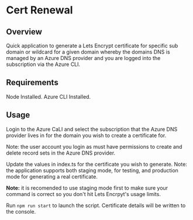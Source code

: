 # Cert Renewal

## Overview

Quick application to generate a Lets Encrypt certificate for specific sub domain or wildcard for a given domain whereby the domains DNS is managed by an Azure DNS provider and you are logged into the subscription via the Azure CLI.

## Requirements

Node Installed.
Azure CLI Installed.

## Usage

Login to the Azure CaLI and select the subscription that the Azure DNS provider lives in for the domain you wish to create a certificate for.

Note: the user account you login as must have permissions to create and delete record sets in the Azure DNS provider.

Update the values in index.ts for the certificate you wish to generate. Note: the application supports both staging mode, for testing, and production mode for generating a real certificate. 

**Note:** it is recomended to use staging mode first to make sure your command is correct so you don't hit Lets Encrpyt's usage limits.

Run ``npm run start`` to launch the script. Certificate details will be written to the console.